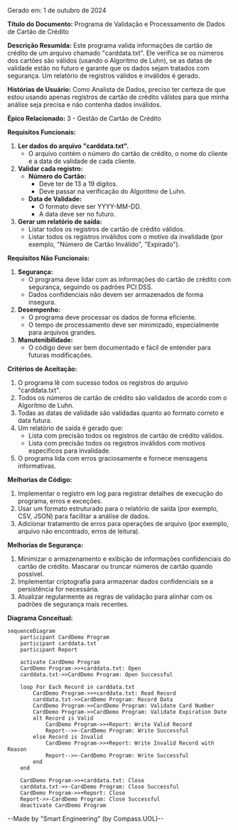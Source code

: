 Gerado em: 1 de outubro de 2024

**Título do Documento:** Programa de Validação e Processamento de Dados de Cartão de Crédito

**Descrição Resumida:** 
Este programa valida informações de cartão de crédito de um arquivo chamado "carddata.txt". Ele verifica se os números dos cartões são válidos (usando o Algoritmo de Luhn), se as datas de validade estão no futuro e garante que os dados sejam tratados com segurança. Um relatório de registros válidos e inválidos é gerado.

**Histórias de Usuário:** 
Como Analista de Dados, preciso ter certeza de que estou usando apenas registros de cartão de crédito válidos para que minha análise seja precisa e não contenha dados inválidos.

**Épico Relacionado:** 
3 - Gestão de Cartão de Crédito

**Requisitos Funcionais:**
1. **Ler dados do arquivo "carddata.txt".**
   - O arquivo contém o número do cartão de crédito, o nome do cliente e a data de validade de cada cliente.
2. **Validar cada registro:**
   - **Número do Cartão:** 
     - Deve ter de 13 a 19 dígitos.
     - Deve passar na verificação do Algoritmo de Luhn.
   - **Data de Validade:**
     - O formato deve ser YYYY-MM-DD.
     - A data deve ser no futuro.
3. **Gerar um relatório de saída:**
   - Listar todos os registros de cartão de crédito válidos.
   - Listar todos os registros inválidos com o motivo da invalidade (por exemplo, "Número de Cartão Inválido", "Expirado").

**Requisitos Não Funcionais:**
1. **Segurança:** 
   - O programa deve lidar com as informações do cartão de crédito com segurança, seguindo os padrões PCI DSS.
   - Dados confidenciais não devem ser armazenados de forma insegura.
2. **Desempenho:** 
   - O programa deve processar os dados de forma eficiente.
   - O tempo de processamento deve ser minimizado, especialmente para arquivos grandes.
3. **Manutenibilidade:** 
   - O código deve ser bem documentado e fácil de entender para futuras modificações.

**Critérios de Aceitação:**
1. O programa lê com sucesso todos os registros do arquivo "carddata.txt".
2. Todos os números de cartão de crédito são validados de acordo com o Algoritmo de Luhn.
3. Todas as datas de validade são validadas quanto ao formato correto e data futura.
4. Um relatório de saída é gerado que:
   - Lista com precisão todos os registros de cartão de crédito válidos.
   - Lista com precisão todos os registros inválidos com motivos específicos para invalidade.
5. O programa lida com erros graciosamente e fornece mensagens informativas.

**Melhorias de Código:**
1. Implementar o registro em log para registrar detalhes de execução do programa, erros e exceções.
2. Usar um formato estruturado para o relatório de saída (por exemplo, CSV, JSON) para facilitar a análise de dados.
3. Adicionar tratamento de erros para operações de arquivo (por exemplo, arquivo não encontrado, erros de leitura).

**Melhorias de Segurança:**
1. Minimizar o armazenamento e exibição de informações confidenciais do cartão de crédito. Mascarar ou truncar números de cartão quando possível.
2. Implementar criptografia para armazenar dados confidenciais se a persistência for necessária.
3. Atualizar regularmente as regras de validação para alinhar com os padrões de segurança mais recentes.

**Diagrama Conceitual:**

```mermaid
sequenceDiagram
    participant CardDemo Program
    participant carddata.txt
    participant Report

    activate CardDemo Program
    CardDemo Program->>+carddata.txt: Open
    carddata.txt->>CardDemo Program: Open Successful
    
    loop For Each Record in carddata.txt
        CardDemo Program->>+carddata.txt: Read Record
        carddata.txt->>CardDemo Program: Record Data
        CardDemo Program->>CardDemo Program: Validate Card Number
        CardDemo Program->>CardDemo Program: Validate Expiration Date
        alt Record is Valid
            CardDemo Program->>+Report: Write Valid Record
            Report-->>-CardDemo Program: Write Successful
        else Record is Invalid
            CardDemo Program->>+Report: Write Invalid Record with Reason
            Report-->>-CardDemo Program: Write Successful
        end
    end

    CardDemo Program->>+carddata.txt: Close
    carddata.txt->>-CardDemo Program: Close Successful
    CardDemo Program->>+Report: Close
    Report->>-CardDemo Program: Close Successful
    deactivate CardDemo Program
```

--Made by "Smart Engineering" (by Compass.UOL)--